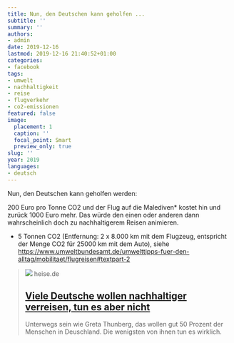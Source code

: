 ```yaml
---
title: Nun, den Deutschen kann geholfen ...
subtitle: ''
summary: ''
authors:
- admin
date: 2019-12-16
lastmod: 2019-12-16 21:40:52+01:00
categories:
- facebook
tags:
- umwelt
- nachhaltigkeit
- reise
- flugverkehr
- co2-emissionen
featured: false
image:
  placement: 1
  caption: ''
  focal_point: Smart
  preview_only: true
slug: ''
year: 2019
languages:
- deutsch
---
```


Nun, den Deutschen kann geholfen werden:

200 Euro pro Tonne CO2 und der Flug auf die Malediven* kostet hin und zurück 1000 Euro mehr. Das würde den einen oder anderen dann wahrscheinlich doch zu nachhaltigerem Reisen animieren.

* 5 Tonnen CO2 (Entfernung: 2 x 8.000 km mit dem Flugzeug, entspricht der Menge CO2 für 25000 km mit dem Auto), siehe https://www.umweltbundesamt.de/umwelttipps-fuer-den-alltag/mobilitaet/flugreisen#textpart-2
> [![](https://heise.cloudimg.io/bound/1200x1200/q85.png-lossy-85.webp-lossy-85.foil1/_www-heise-de_/imgs/18/2/8/0/9/4/6/9/ELx2auQXYAAIOUu-54881bcc09023362.jpeg)](https://www.heise.de/newsticker/meldung/Viele-Deutsche-wollen-nachhaltiger-verreisen-tun-es-aber-nicht-4616462.html)
> heise.de
> ## [Viele Deutsche wollen nachhaltiger verreisen, tun es aber nicht](https://www.heise.de/newsticker/meldung/Viele-Deutsche-wollen-nachhaltiger-verreisen-tun-es-aber-nicht-4616462.html)
>
>Unterwegs sein wie Greta Thunberg, das wollen gut 50 Prozent der Menschen in Deuschland. Die wenigsten von ihnen tun es wirklich.